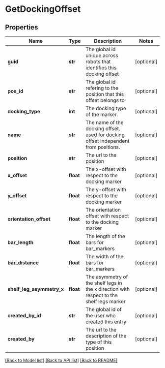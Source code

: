 # GetDockingOffset

## Properties
Name | Type | Description | Notes
------------ | ------------- | ------------- | -------------
**guid** | **str** | The global id unique across robots that identifies this docking offset | [optional] 
**pos_id** | **str** | The global id refering to the position that this offset belongs to | [optional] 
**docking_type** | **int** | The docking type of the marker. | [optional] 
**name** | **str** | The name of the docking offset. used for docking offset independent from positions. | [optional] 
**position** | **str** | The url to the position | [optional] 
**x_offset** | **float** | The x-offset with respect to the docking marker | [optional] 
**y_offset** | **float** | The y-offset with respect to the docking marker | [optional] 
**orientation_offset** | **float** | The orientation offset with respect to the docking marker | [optional] 
**bar_length** | **float** | The length of the bars for bar_markers | [optional] 
**bar_distance** | **float** | The width of the bars for bar_markers | [optional] 
**shelf_leg_asymmetry_x** | **float** | The asymmetry of the shelf legs in the x direction with respect to the shelf legs marker | [optional] 
**created_by_id** | **str** | The global id of the user who created this entry | [optional] 
**created_by** | **str** | The url to the description of the type of this position | [optional] 

[[Back to Model list]](../README.md#documentation-for-models) [[Back to API list]](../README.md#documentation-for-api-endpoints) [[Back to README]](../README.md)



